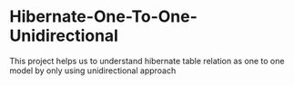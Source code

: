 # Hibernate-One-To-One-Unidirectional
 This project helps us to understand hibernate table relation as one to one model by only using unidirectional approach 

